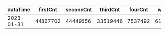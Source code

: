 |dataTime|firstCnt|secondCnt|thirdCnt|fourCnt|winCnt|vrate|wrate|
|-|-|-|-|-|-|-|-|
|2023-01-31|44867702|44449556|33519446|7537492|6123799|88.7%|13%|